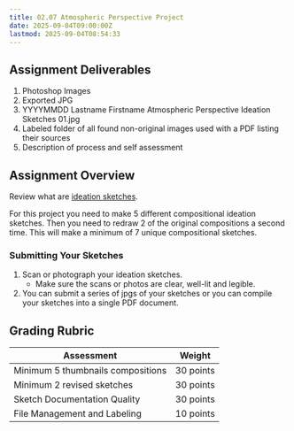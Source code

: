 ```yaml
---
title: 02.07 Atmospheric Perspective Project
date: 2025-09-04T09:00:00Z
lastmod: 2025-09-04T08:54:33
---
```


## Assignment Deliverables

1. Photoshop Images
2. Exported JPG
3. YYYYMMDD Lastname Firstname Atmospheric Perspective Ideation Sketches 01.jpg
4. Labeled folder of all found non-original images used with a PDF listing their sources
5. Description of process and self assessment

## Assignment Overview

Review what are [ideation sketches](02-05-ideation-sketches.md).

For this project you need to make 5 different compositional ideation sketches. Then you need to redraw 2 of the original compositions a second time. This will make a minimum of 7 unique compositional sketches.

### Submitting Your Sketches

1.  Scan or photograph your ideation sketches.
    - Make sure the scans or photos are clear, well-lit and legible.
2.  You can submit a series of jpgs of your sketches or you can compile your sketches into a single PDF document.

## Grading Rubric

<div class="responsive-table-markdown">

| Assessment                        | Weight    |
| --------------------------------- | --------- |
| Minimum 5 thumbnails compositions | 30 points |
| Minimum 2 revised sketches        | 30 points |
| Sketch Documentation Quality      | 30 points |
| File Management and Labeling      | 10 points |

</div>
